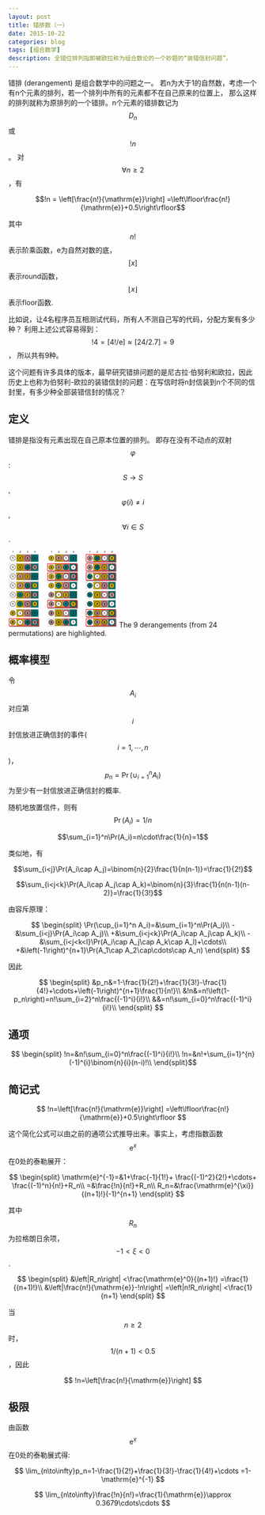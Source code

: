 ```yaml
---
layout: post
title: 错排数（一）
date: 2015-10-22
categories: blog
tags: [组合数学]
description: 全错位排列指即被欧拉称为组合数论的一个妙题的“装错信封问题”。
---
```


错排 (derangement) 是组合数学中的问题之一。
若n为大于1的自然数，考虑一个有n个元素的排列，若一个排列中所有的元素都不在自己原来的位置上，
那么这样的排列就称为原排列的一个错排。n个元素的错排数记为$$D_n$$ 或$$!n$$。
对$$\forall n\ge 2$$ ，有

$$!n = \left[\frac{n!}{\mathrm{e}}\right]
=\left\lfloor\frac{n!}{\mathrm{e}}+0.5\right\rfloor$$

其中$$n!$$表示阶乘函数，e为自然对数的底，$$\left[x\right]$$表示round函数，$$\left\lfloor x\right\rfloor$$表示floor函数.

比如说，让4名程序员互相测试代码，所有人不测自己写的代码，分配方案有多少种？
利用上述公式容易得到： $$!4=\left[4!/\mathrm{e}\right]\approx \left[24/2.7\right]=9$$，
所以共有9种。

这个问题有许多具体的版本，最早研究错排问题的是尼古拉·伯努利和欧拉，因此历史上也称为伯努利-欧拉的装错信封的问题：在写信时将n封信装到n个不同的信封里，有多少种全部装错信封的情况？


## 定义

错排是指没有元素出现在自己原本位置的排列。
即存在没有不动点的双射 $$\varphi $$:$$S\rightarrow S$$, $$\varphi(i) \ne i$$, $$\forall i \in S$$.

![Derangement4.png](https://raw.githubusercontent.com/SimonFang1/SimonFang1.github.io/master/img/blog/Derangement4.png)
The 9 derangements (from 24 permutations) are highlighted.

## 概率模型

令$$A_i$$对应第$$i$$封信放进正确信封的事件($$i=1,\cdots,n$$)，
$$p_n=\Pr(\cup_{i=1}^n A_i)$$为至少有一封信放进正确信封的概率.

随机地放置信件，则有$$\Pr(A_i)=1/n$$

$$\sum_{i=1}^n\Pr(A_i)=n\cdot\frac{1}{n}=1$$

类似地，有

$$\sum_{i<j}\Pr(A_i\cap A_j)=\binom{n}{2}\frac{1}{n(n-1)}=\frac{1}{2!}$$

$$\sum_{i<j<k}\Pr(A_i\cap A_j\cap A_k)=\binom{n}{3}\frac{1}{n(n-1)(n-2)}=\frac{1}{3!}$$

由容斥原理：

$$
\begin{split}
\Pr(\cup_{i=1}^n A_i)=&\sum_{i=1}^n\Pr(A_i)\\
-&\sum_{i<j}\Pr(A_i\cap A_j)\\
+&\sum_{i<j<k}\Pr(A_i\cap A_j\cap A_k)\\
-&\sum_{i<j<k<l}\Pr(A_i\cap A_j\cap A_k\cap A_l)+\cdots\\
+&\left(-1\right)^{n+1}\Pr(A_1\cap A_2\cap\cdots\cap A_n) 
\end{split}
$$

因此

<!-- $$
\begin{split}
p_n=&1-\frac{1}{2!}+\frac{1}{3!}-\frac{1}{4!}+\cdots+\left(-1\right)^{n+1}\frac{1}{n!}\\
&\sum_{i=1}^{n}\frac{\left(-1\right)^{i+1}}{i!}
\end{split}
$$ -->

$$
\begin{split}
&p_n&=1-\frac{1}{2!}+\frac{1}{3!}-\frac{1}{4!}+\cdots+\left(-1\right)^{n+1}\frac{1}{n!}\\
&!n&=n!\left(1-p_n\right)=n!\sum_{i=2}^n\frac{(-1)^i}{i!}\\
&&=n!\sum_{i=0}^n\frac{(-1)^i}{i!}\\
\end{split}
$$

## 通项

$$
\begin{split}
!n=&n!\sum_{i=0}^n\frac{(-1)^i}{i!}\\
!n=&n!+\sum_{i=1}^{n}(-1)^{i}\binom{n}{i}(n-i)!\\
\end{split}$$

<!-- ## 递推式

$$!n=n\cdot!(n-1)+(-1)^n$$ -->

## 简记式

$$
!n=\left[\frac{n!}{\mathrm{e}}\right]
=\left\lfloor\frac{n!}{\mathrm{e}}+0.5\right\rfloor
$$

这个简化公式可以由之前的通项公式推导出来。事实上，考虑指数函数$$\mathrm{e}^x$$在0处的泰勒展开：

$$
\begin{split}
\mathrm{e}^{-1}=&1+\frac{-1}{1!}+
\frac{(-1)^2}{2!}+\cdots+
\frac{(-1)^n}{n!}+R_n\\
=&\frac{!n}{n!}+R_n\\
R_n=&\frac{\mathrm{e}^{\xi}}{(n+1)!}(-1)^{n+1}
\end{split}
$$

其中$$R_n$$为拉格朗日余项，$$-1<\xi<0$$.

$$
\begin{split}
&\left|R_n\right|
<\frac{\mathrm{e}^0}{(n+1)!}
=\frac{1}{(n+1)!}\\
&\left|\frac{n!}{\mathrm{e}}-!n\right|
=\left|n!R_n\right|
<\frac{1}{n+1}
\end{split}
$$

当$$n\ge2$$时，$$1/(n+1) < 0.5$$，因此

$$
!n=\left[\frac{n!}{\mathrm{e}}\right]
$$

<!-- 如果n!的求解问题是线性复杂的，并且在高精度运算中，除法和取整运算能在常数时间内完成，
那么上式的计算复杂度也是线性的，时间复杂度为O(n). -->

## 极限
由函数$$\mathrm{e}^x$$在0处的泰勒展式得:

$$
\lim_{n\to\infty}p_n=1-\frac{1}{2!}+\frac{1}{3!}-\frac{1}{4!}+\cdots
=1-\mathrm{e}^{-1}
$$


$$
\lim_{n\to\infty}\frac{!n}{n!}=\frac{1}{\mathrm{e}}\approx 0.3679\cdots\cdots
$$
